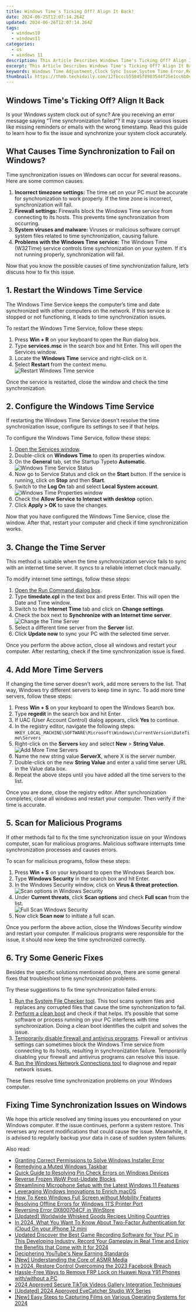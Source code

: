 ```yaml
---
title: Windows Time's Ticking Off? Align It Back!
date: 2024-06-25T12:07:14.264Z
updated: 2024-06-26T12:07:14.264Z
tags:
  - windows10
  - windows11
categories:
  - os
  - windows 11
description: This Article Describes Windows Time's Ticking Off? Align It Back!
excerpt: This Article Describes Windows Time's Ticking Off? Align It Back!
keywords: Windows Time Adjustment,Clock Sync Issue,System Time Error,Realign Windows Time,Time Discrepancy Fix,Windows Timestamp Correction,Aligning OS Time Correctly
thumbnail: https://thmb.techidaily.com/12fbcccb55845f8983544f25e1cc6b0c0aa528d408cbc232f59c597fcdf5f91a.png
---
```


## Windows Time's Ticking Off? Align It Back

 Is your Windows system clock out of sync? Are you receiving an error message saying “Time synchronization failed”? It may cause various issues like missing reminders or emails with the wrong timestamp. Read this guide to learn how to fix the issue and synchronize your system clock accurately.

## What Causes Time Synchronization to Fail on Windows?

 Time synchronization issues on Windows can occur for several reasons. Here are some common causes.

1. **Incorrect timezone settings:** The time set on your PC must be accurate for synchronization to work properly. If the time zone is incorrect, synchronization will fail.
2. **Firewall settings:** Firewalls block the Windows Time service from connecting to its hosts. This prevents time synchronization from occurring.
3. **System viruses and malware:** Viruses or malicious software corrupt system files related to time synchronization, causing failure.
4. **Problems with the Windows Time service:** The Windows Time (W32Time) service controls time synchronization on your system. If it's not running properly, synchronization will fail.

 Now that you know the possible causes of time synchronization failure, let’s discuss how to fix this issue.

## 1\. Restart the Windows Time Service

 The Windows Time Service keeps the computer’s time and date synchronized with other computers on the network. If this service is stopped or not functioning, it leads to time synchronization issues.

 To restart the Windows Time Service, follow these steps:

1. Press **Win + R** on your keyboard to open the Run dialog box.
2. Type **services.msc** in the search box and hit Enter. This will open the Services window.
3. Locate the **Windows Time** service and right-click on it.
4. Select **Restart** from the context menu.  
![Restart Windows Time service](https://static1.makeuseofimages.com/wordpress/wp-content/uploads/2023/06/restart-windows-time-service.jpg)

 Once the service is restarted, close the window and check the time synchronization.

## 2\. Configure the Windows Time Service

 If restarting the Windows Time Service doesn't resolve the time synchronization issue, configure its settings to see if that helps.

 To configure the Windows Time Service, follow these steps:

1. [Open the Services window](https://www.makeuseof.com/windows-11-open-services-app/).
2. Double-click on **Windows Time** to open its properties window.
3. On the **General** tab, set the Startup Typeto **Automatic**.  
![Windows Time Service Status](https://static1.makeuseofimages.com/wordpress/wp-content/uploads/2023/06/windows-time-service-status.jpg)
4. Now go to Service Status and click on the **Start** button. If the service is running, click on **Stop** and then **Start**.
5. Switch to the **Log On** tab and select **Local System account**.  
![Windows Time Properties window](https://static1.makeuseofimages.com/wordpress/wp-content/uploads/2023/06/windows-time-properties-window.jpg)
6. Check the **Allow Service** **to Interact with desktop** option.
7. Click **Apply > OK** to save the changes.

 Now that you have configured the Windows Time Service, close the window. After that, restart your computer and check if time synchronization works.

## 3\. Change the Time Server

 This method is suitable when the time synchronization service fails to sync with an internet time server. It syncs to a reliable internet clock manually.

 To modify internet time settings, follow these steps:

1. [Open the Run Command dialog box](https://www.makeuseof.com/windows-open-run-command-dialog-box/).
2. Type **timedate.cpl** in the text box and press Enter. This will open the Date and Time window.
3. Switch to the **Internet Time** tab and click on **Change settings**.
4. Check the box next to **Synchronize with an Internet time server**.  
![Change the Time Server](https://static1.makeuseofimages.com/wordpress/wp-content/uploads/2023/06/change-the-time-server.jpg)
5. Select a different time server from the **Server** list.
6. Click **Update now** to sync your PC with the selected time server.

 Once you perform the above action, close all windows and restart your computer. After restarting, check if the time synchronization issue is fixed.

## 4\. Add More Time Servers

 If changing the time server doesn't work, add more servers to the list. That way, Windows try different servers to keep time in sync. To add more time servers, follow these steps:

1. Press **Win + S** on your keyboard to open the Windows Search box.
2. Type **regedit** in the search box and hit Enter.
3. If UAC (User Account Control) dialog appears, click **Yes** to continue.
4. In the registry editor, navigate the following steps.  
`HKEY_LOCAL_MACHINE\SOFTWARE\Microsoft\Windows\CurrentVersion\DateTime\Servers`
5. Right-click on the **Servers** key and select **New** \> **String Value**.  
![Add More Time Servers](https://static1.makeuseofimages.com/wordpress/wp-content/uploads/2023/06/add-more-time-servers.jpg)
6. Name the new string value **ServerX**, where X is the server number.
7. Double-click on the new **String Value** and enter a valid time server URL in the Value data box.
8. Repeat the above steps until you have added all the time servers to the list.

 Once you are done, close the registry editor. After synchronization completes, close all windows and restart your computer. Then verify if the time is accurate.

## 5\. Scan for Malicious Programs

 If other methods fail to fix the time synchronization issue on your Windows computer, scan for malicious programs. Malicious software interrupts time synchronization processes and causes errors.

 To scan for malicious programs, follow these steps:

1. Press **Win + S** on your keyboard to open the Windows Search box.
2. Type **Windows Security** in the search box and hit Enter.
3. In the Windows Security window, click on **Virus & threat protection**.  
![Scan options in Windows Security](https://static1.makeuseofimages.com/wordpress/wp-content/uploads/2023/02/scan-options-in-windows-security.jpg)
4. Under **Current threats**, click **Scan options** and check **Full scan** from the list.  
![Full Scan Windows Security](https://static1.makeuseofimages.com/wordpress/wp-content/uploads/2023/05/full-scan-windows-security.jpg)
5. Now click **Scan now** to initiate a full scan.

 Once you perform the above action, close the Windows Security window and restart your computer. If malicious programs were responsible for the issue, it should now keep the time synchronized correctly.

## 6\. Try Some Generic Fixes

 Besides the specific solutions mentioned above, there are some general fixes that troubleshoot time synchronization problems.

 Try these suggestions to fix time synchronization failed errors:

1. [Run the System File Checker tool](https://www.makeuseof.com/system-file-checker-sfc-windows/). This tool scans system files and replaces any corrupted files that cause the time synchronization to fail.
2. [Perform a clean boot](https://www.makeuseof.com/clean-boot-windows-11/) and check if that helps. It’s possible that some software or process running on your PC interferes with time synchronization. Doing a clean boot identifies the culprit and solves the issue.
3. [Temporarily disable firewall and antivirus programs](https://www.makeuseof.com/windows-11-disable-microsoft-defender-firewall/). Firewall or antivirus settings can sometimes block the Windows Time service from connecting to its hosts, resulting in synchronization failure. Temporarily disabling your firewall and antivirus programs can resolve this issue.
4. [Run the Windows Network Connections tool](https://www.makeuseof.com/windows-open-network-connections-tool/) to diagnose and repair network issues.

 These fixes resolve time synchronization problems on your Windows computer.

## Fixing Time Synchronization Issues on Windows

 We hope this article resolved any timing issues you encountered on your Windows computer. If the issue continues, perform a system restore. This reverses any recent modifications that could cause the issue. Meanwhile, it is advised to regularly backup your data in case of sudden system failures.

<span class="atpl-alsoreadstyle">Also read:</span>
<div><ul>
<li><a href="https://windows11.techidaily.com/granting-correct-permissions-to-solve-windows-installer-error/"><u>Granting Correct Permissions to Solve Windows Installer Error</u></a></li>
<li><a href="https://windows11.techidaily.com/remedying-a-muted-windows-taskbar/"><u>Remedying a Muted Windows Taskbar</u></a></li>
<li><a href="https://windows11.techidaily.com/quick-guide-to-resolving-pin-check-errors-on-windows-devices/"><u>Quick Guide to Resolving Pin Check Errors on Windows Devices</u></a></li>
<li><a href="https://windows11.techidaily.com/reverse-frozen-wow-post-update-blocks/"><u>Reverse Frozen WoW Post-Update Blocks</u></a></li>
<li><a href="https://windows11.techidaily.com/streamlining-microphone-setup-with-the-latest-windows-11-features/"><u>Streamlining Microphone Setup with the Latest Windows 11 Features</u></a></li>
<li><a href="https://windows11.techidaily.com/leveraging-windows-innovations-to-enrich-macos/"><u>Leveraging Windows Innovations to Enrich macOS</u></a></li>
<li><a href="https://windows11.techidaily.com/how-to-keep-windows-full-screen-without-mobility-features/"><u>How To Keep Windows Full Screen without Mobility Features</u></a></li>
<li><a href="https://windows11.techidaily.com/resolving-offline-errors-for-windows-11s-printer-port/"><u>Resolving Offline Errors for Windows 11'S Printer Port</u></a></li>
<li><a href="https://windows11.techidaily.com/reversing-error-0x800704cf-in-winstore/"><u>Reversing Error 0X800704CF in WinStore</u></a></li>
<li><a href="https://tiktok-clips.techidaily.com/updated-worldwide-whisked-goods-recipes-uniting-countries/"><u>[Updated] Worldwide Whisked Goods  Recipes Uniting Countries</u></a></li>
<li><a href="https://activate-lock.techidaily.com/in-2024-what-you-want-to-know-about-two-factor-authentication-for-icloud-on-your-iphone-12-mini-by-drfone-ios/"><u>In 2024, What You Want To Know About Two-Factor Authentication for iCloud On your iPhone 12 mini</u></a></li>
<li><a href="https://ai-video-editing.techidaily.com/1713962078567-updated-discover-the-best-game-recording-software-for-your-pc-in-this-developing-industry-record-your-gameplay-in-real-time-and-enjoy-the-benefits-that-come/"><u>Updated Discover the Best Game Recording Software for Your PC in This Developing Industry. Record Your Gameplay in Real Time and Enjoy the Benefits that Come with It for 2024</u></a></li>
<li><a href="https://youtube-video-recordings.techidaily.com/deciphering-youtubes-new-earning-standards/"><u>Deciphering YouTube's New Earning Standards</u></a></li>
<li><a href="https://facebook-video-share.techidaily.com/new-understanding-the-core-of-asmr-media/"><u>[New] Understanding the Core of ASMR Media</u></a></li>
<li><a href="https://facebook-clips.techidaily.com/in-2024-restore-control-overcoming-the-2023-facebook-breach/"><u>In 2024, Restore Control  Overcoming the 2023 Facebook Breach</u></a></li>
<li><a href="https://android-frp.techidaily.com/hassle-free-ways-to-remove-frp-lock-on-huawei-nova-y91-phones-withwithout-a-pc-by-drfone-android/"><u>Hassle-Free Ways to Remove FRP Lock on Huawei Nova Y91 Phones with/without a PC</u></a></li>
<li><a href="https://tiktok-videos.techidaily.com/2024-approved-secure-tiktok-videos-gallery-integration-techniques/"><u>2024 Approved  Secure TikTok Videos  Gallery Integration Techniques</u></a></li>
<li><a href="https://desktop-recording.techidaily.com/updated-2024-approved-eyecatcher-studio-wx-series/"><u>[Updated] 2024 Approved  EyeCatcher Studio WX Series</u></a></li>
<li><a href="https://remote-screen-capture.techidaily.com/new-easy-steps-to-capturing-films-on-various-operating-systems-for-2024/"><u>[New] Easy Steps to Capturing Films on Various Operating Systems for 2024</u></a></li>
</ul></div>

<ins class="adsbygoogle"
      style="display:block"
      data-ad-client="ca-pub-7571918770474297"
      data-ad-slot="8358498916"
      data-ad-format="auto"
      data-full-width-responsive="true"></ins>